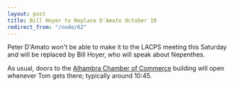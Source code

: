 ```yaml
---
layout: post
title: Bill Hoyer to Replace D'Amato October 19
redirect_from: "/node/62"
---
```


<div class="field field-name-body field-type-text-with-summary field-label-hidden"><div class="field-items"><div class="field-item even"><p>Peter D'Amato won't be able to make it to the LACPS meeting this Saturday and will be replaced by Bill Hoyer, who will speak about Nepenthes. </p>
<p>As usual, doors to the <a href="http://lacps.net/where-to-go">Alhambra Chamber of Commerce</a> building will open whenever Tom gets there; typically around 10:45.</p>
</div></div></div>
